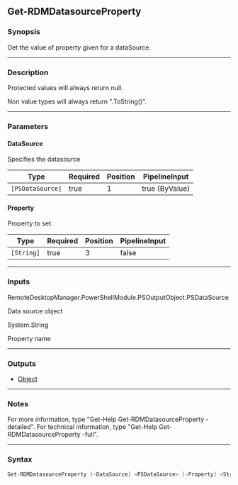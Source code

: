 Get-RDMDatasourceProperty
-------------------------

### Synopsis
Get the value of property given for a dataSource.

---

### Description

Protected values will always return null.

Non value types will always return ".ToString()".

---

### Parameters
#### **DataSource**
Specifies the datasource

|Type            |Required|Position|PipelineInput |
|----------------|--------|--------|--------------|
|`[PSDataSource]`|true    |1       |true (ByValue)|

#### **Property**
Property to set.

|Type      |Required|Position|PipelineInput|
|----------|--------|--------|-------------|
|`[String]`|true    |3       |false        |

---

### Inputs
RemoteDesktopManager.PowerShellModule.PSOutputObject.PSDataSource

Data source object

System.String

Property name

---

### Outputs
* [Object](https://learn.microsoft.com/en-us/dotnet/api/System.Object)

---

### Notes
For more information, type "Get-Help Get-RDMDatasourceProperty -detailed". For technical information, type "Get-Help Get-RDMDatasourceProperty -full".

---

### Syntax
```PowerShell
Get-RDMDatasourceProperty [-DataSource] <PSDataSource> [-Property] <String> [<CommonParameters>]
```
